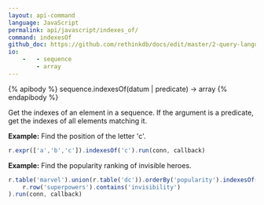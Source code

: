 ```yaml
---
layout: api-command 
language: JavaScript
permalink: api/javascript/indexes_of/
command: indexesOf
github_doc: https://github.com/rethinkdb/docs/edit/master/2-query-language/api/javascript/transformations/indexesOf.md
io:
    -   - sequence
        - array
---
```


{% apibody %}
sequence.indexesOf(datum | predicate) → array
{% endapibody %}

Get the indexes of an element in a sequence. If the argument is a predicate, get the indexes of all elements matching it.

__Example:__ Find the position of the letter 'c'.

```js
r.expr(['a','b','c']).indexesOf('c').run(conn, callback)
```

__Example:__ Find the popularity ranking of invisible heroes.

```js
r.table('marvel').union(r.table('dc')).orderBy('popularity').indexesOf(
    r.row('superpowers').contains('invisibility')
).run(conn, callback)
```
